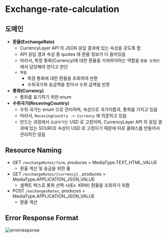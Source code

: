 # Exchange-rate-calculation

## 도메인

- __환율(ExchangeRate)__
    - CurrencyLayer API 의 JSON 응답 결과에 있는 속성을 갖도록 함
    - API 응답 결과 속성 중 quotes 에 환율 정보가 다 들어있음
    - 따라서, 특정 통화(Currency)에 대한 환율을 가져와야하는 역할을 `환율 도메인`에서 담당해야 한다고 판단
    - `역할`
        - 특정 통화에 대한 환율을 조회하여 반환
        - 수취국가와 송금액을 받아서 수취 금액을 반환
- __통화(Currency)__
    - 통화를 표기하기 위한 enum
- __수취국가(RecevingCountry)__
    - 수취 국가는 enum 으로 관리하며, 속성으로 국가이름과, 통화를 가지고 있음
    - 따라서, `RecevingCountry -> Currency` 에 의존하고 있음
    - 만드는 과정에서 `송금국가`는 USD 로 고정이며, CurrencyLayer API 의 응답 결과에 있는 SOURCE 속성이 USD 로 고정이기 때문에 따로 클래스를 만들어서 관리하진 않음

## Resource Naming

- GET `/exchangeRates/form`, produces = MediaType.TEXT_HTML_VALUE
    - 환율 계산 및 송금을 위한 폼
- GET `/exchangeRates/{currency}` , produces = MediaType.APPLICATION_JSON_VALUE
    - 셀렉트 박스로 통화 선택 시(Ex. KRW) 환율을 조회하기 위함
- POST `/exchangesRates`, produces = MediaType.APPLICATION_JSON_VALUE
    - 환율 계산

## Error Response Format

![errorresponse](https://user-images.githubusercontent.com/47518272/150482165-caac42d9-f4fc-4343-a550-165cd7bc5b40.png)
